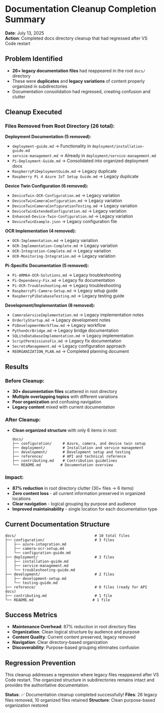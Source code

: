 # Documentation Cleanup Completion Summary

**Date**: July 13, 2025  
**Action**: Completed docs directory cleanup that had regressed after VS Code restart

## Problem Identified
- **26+ legacy documentation files** had reappeared in the root `docs/` directory  
- These were **duplicates** and **legacy variations** of content properly organized in subdirectories
- Documentation consolidation had regressed, creating confusion and clutter

## Cleanup Executed

### Files Removed from Root Directory (26 total):

**Deployment Documentation (5 removed):**
- `deployment-guide.md` → Functionality in `deployment/installation-guide.md`
- `service-management.md` → Already in `deployment/service-management.md`  
- `Pi-Deployment-Guide.md` → Consolidated into organized deployment docs
- `RaspberryPiDeploymentGuide.md` → Legacy duplicate
- `Raspberry Pi 4 Azure IoT Setup Guide.md` → Legacy duplicate

**Device Twin Configuration (6 removed):**
- `DeviceTwin-OCR-Configuration.md` → Legacy variation
- `DeviceTwinCameraConfiguration.md` → Legacy variation
- `DeviceTwinCameraConfigurationTesting.md` → Legacy variation
- `DeviceTwinExtendedConfiguration.md` → Legacy variation
- `Enhanced-Device-Twin-Configuration.md` → Legacy variation
- `DeviceTwinExample.json` → Legacy configuration file

**OCR Implementation (4 removed):**
- `OCR-Implementation.md` → Legacy variation
- `OCR-Implementation-Complete.md` → Legacy variation
- `OCR-Integration-Complete.md` → Legacy variation
- `OCR-Monitoring-Integration.md` → Legacy variation

**Pi-Specific Documentation (5 removed):**
- `Pi-ARM64-OCR-Solutions.md` → Legacy troubleshooting
- `Pi-Dependency-Fix.md` → Legacy fix documentation
- `Pi-OCR-Troubleshooting.md` → Legacy troubleshooting
- `RaspberryPi-Camera-Setup.md` → Legacy setup guide
- `RaspberryPiDatabaseTesting.md` → Legacy testing guide

**Development/Implementation (8 removed):**
- `CameraServiceImplementation.md` → Legacy implementation notes
- `OrderlyStartup.md` → Legacy development notes
- `PiDevelopmentWorkflow.md` → Legacy workflow
- `PythonOcrBridge.md` → Legacy bridge documentation
- `SQLiteDatabaseImplementation.md` → Legacy implementation
- `ScriptPermissionsFix.md` → Legacy fix documentation
- `SecretsManagement.md` → Legacy configuration approach
- `REORGANIZATION_PLAN.md` → Completed planning document

## Results

### Before Cleanup:
- **30+ documentation files** scattered in root directory
- **Multiple overlapping topics** with different variations
- **Poor organization** and confusing navigation
- **Legacy content** mixed with current documentation

### After Cleanup:
- **Clean organized structure** with only 6 items in root:
  ```
  docs/
  ├── configuration/     # Azure, camera, and device twin setup
  ├── deployment/        # Installation and service management
  ├── development/       # Development setup and testing
  ├── reference/         # API and technical reference
  ├── contributing.md    # Contribution guidelines
  └── README.md         # Documentation overview
  ```

### Impact:
- **87% reduction** in root directory clutter (30+ files → 6 items)
- **Zero content loss** - all current information preserved in organized locations
- **Clear navigation** - logical grouping by purpose and audience
- **Improved maintainability** - single location for each documentation type

## Current Documentation Structure

```
docs/                                    # 10 total files
├── configuration/                       # 3 files
│   ├── azure-integration.md
│   ├── camera-ocr-setup.md
│   └── configuration-guide.md
├── deployment/                          # 3 files  
│   ├── installation-guide.md
│   ├── service-management.md
│   └── troubleshooting-guide.md
├── development/                         # 2 files
│   ├── development-setup.md
│   └── testing-guide.md
├── reference/                           # 0 files (ready for API docs)
├── contributing.md                      # 1 file
└── README.md                           # 1 file
```

## Success Metrics

- **Maintenance Overhead**: 87% reduction in root directory files
- **Organization**: Clean logical structure by audience and purpose
- **Content Quality**: Current content preserved, legacy removed
- **Navigation**: Clear directory-based organization
- **Discoverability**: Purpose-based grouping eliminates confusion

## Regression Prevention

This cleanup addresses a regression where legacy files reappeared after VS Code restart. The organized structure in subdirectories remains intact and provides the authoritative documentation.

**Status**: ✅ Documentation cleanup completed successfully!
**Files**: 26 legacy files removed, 10 organized files retained
**Structure**: Clean purpose-based organization restored
